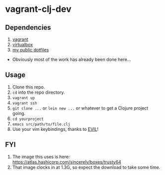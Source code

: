 # vagrant-clj-dev

## Dependencies
1. [vagrant](https://www.vagrantup.com/downloads)
2. [virtualbox](https://www.virtualbox.org/wiki/Downloads)
3. [my public dotfiles](https://github.com/moquist/dotfiles.pub)
 * Obviously most of the work has already been done here...

## Usage

1. Clone this repo.
1. ```cd``` into the repo directory.
1. ```vagrant up```
1. ```vagrant ssh```
1. ```git clone ...``` or ```lein new ...``` or whatever to get a Clojure
   project going.
1. ```cd yourproject```
1. ```emacs src/path/to/file.clj```
1. Use your vim keybindings, thanks to [EVIL](https://gitorious.org/evil/pages/Home)!

## FYI

1. The image this uses is here: https://atlas.hashicorp.com/sincerely/boxes/trusty64
1. That image clocks in at 1.3G, so expect the download to take some time.
